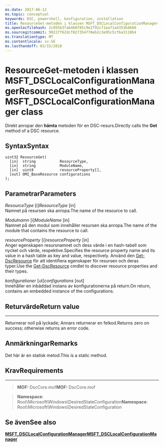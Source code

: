```yaml
---
ms.date: 2017-06-12
ms.topic: conceptual
keywords: DSC, powershell, konfiguration, installation
title: ResourceGet-metoden i klassen MSFT_DSCLocalConfigurationManager
ms.openlocfilehash: 2c055b3fab468f85c9e2f91cf1eaf1a4353b4660
ms.sourcegitcommit: 99227f62dcf827354770eb2c3e95c5cf6a3118b4
ms.translationtype: MT
ms.contentlocale: sv-SE
ms.lasthandoff: 03/15/2018
---
```

# <a name="resourceget-method-of-the-msftdsclocalconfigurationmanager-class"></a><span data-ttu-id="11424-103">ResourceGet-metoden i klassen MSFT_DSCLocalConfigurationManager</span><span class="sxs-lookup"><span data-stu-id="11424-103">ResourceGet method of the MSFT_DSCLocalConfigurationManager class</span></span>

<span data-ttu-id="11424-104">Direkt anropar den **hämta** metoden för en DSC-resurs.</span><span class="sxs-lookup"><span data-stu-id="11424-104">Directly calls the **Get** method of a DSC resource.</span></span>

<a name="syntax"></a><span data-ttu-id="11424-105">Syntax</span><span class="sxs-lookup"><span data-stu-id="11424-105">Syntax</span></span>
------

```mof
uint32 ResourceGet(
  [in]  string           ResourceType,
  [in]  string           ModuleName,
  [in]  uint8            resourceProperty[],
  [out] OMI_BaseResource configurations
);
```

<a name="parameters"></a><span data-ttu-id="11424-106">Parametrar</span><span class="sxs-lookup"><span data-stu-id="11424-106">Parameters</span></span>
----------

<span data-ttu-id="11424-107">*ResourceType* \[i\]</span><span class="sxs-lookup"><span data-stu-id="11424-107">*ResourceType* \[in\]</span></span>  
<span data-ttu-id="11424-108">Namnet på resursen ska anropa.</span><span class="sxs-lookup"><span data-stu-id="11424-108">The name of the resource to call.</span></span>

<span data-ttu-id="11424-109">*Modulnamn* \[i\]</span><span class="sxs-lookup"><span data-stu-id="11424-109">*ModuleName* \[in\]</span></span>  
<span data-ttu-id="11424-110">Namnet på den modul som innehåller resursen ska anropa.</span><span class="sxs-lookup"><span data-stu-id="11424-110">The name of the module that contains the resource to call.</span></span>

<span data-ttu-id="11424-111">*resourceProperty* \[i\]</span><span class="sxs-lookup"><span data-stu-id="11424-111">*resourceProperty* \[in\]</span></span>  
<span data-ttu-id="11424-112">Anger egenskapen resursnamnet och dess värde i en hash-tabell som nyckel och värde, respektive.</span><span class="sxs-lookup"><span data-stu-id="11424-112">Specifies the resource property name and its value in a hash table as key and value, respectively.</span></span> <span data-ttu-id="11424-113">Använd den [Get-DscResource](https://technet.microsoft.com/library/dn521625.aspx) för att identifiera egenskaper för resursen och deras typer.</span><span class="sxs-lookup"><span data-stu-id="11424-113">Use the [Get-DscResource](https://technet.microsoft.com/library/dn521625.aspx) cmdlet to discover resource properties and their types.</span></span>

<span data-ttu-id="11424-114">*konfigurationer* \[ut\]</span><span class="sxs-lookup"><span data-stu-id="11424-114">*configurations* \[out\]</span></span>  
<span data-ttu-id="11424-115">Innehåller en inbäddad instans av konfigurationerna på return.</span><span class="sxs-lookup"><span data-stu-id="11424-115">On return, contains an embedded instance of the configurations.</span></span>

## <a name="return-value"></a><span data-ttu-id="11424-116">Returvärde</span><span class="sxs-lookup"><span data-stu-id="11424-116">Return value</span></span>
------------

<span data-ttu-id="11424-117">Returnerar noll på lyckade; Annars returnerar en felkod.</span><span class="sxs-lookup"><span data-stu-id="11424-117">Returns zero on success; otherwise returns an error code.</span></span>

## <a name="remarks"></a><span data-ttu-id="11424-118">Anmärkningar</span><span class="sxs-lookup"><span data-stu-id="11424-118">Remarks</span></span>

<span data-ttu-id="11424-119">Det här är en statisk metod.</span><span class="sxs-lookup"><span data-stu-id="11424-119">This is a static method.</span></span>

## <a name="requirements"></a><span data-ttu-id="11424-120">Krav</span><span class="sxs-lookup"><span data-stu-id="11424-120">Requirements</span></span>
------------
><span data-ttu-id="11424-121">**MOF:** DscCore.mof</span><span class="sxs-lookup"><span data-stu-id="11424-121">**MOF:** DscCore.mof</span></span>

><span data-ttu-id="11424-122">**Namespace**: Root\Microsoft\Windows\DesiredStateConfiguration</span><span class="sxs-lookup"><span data-stu-id="11424-122">**Namespace**: Root\Microsoft\Windows\DesiredStateConfiguration</span></span>


## <a name="see-also"></a><span data-ttu-id="11424-123">Se även</span><span class="sxs-lookup"><span data-stu-id="11424-123">See also</span></span>


[<span data-ttu-id="11424-124">**MSFT_DSCLocalConfigurationManager**</span><span class="sxs-lookup"><span data-stu-id="11424-124">**MSFT_DSCLocalConfigurationManager**</span></span>](msft-dsclocalconfigurationmanager.md)


 

 



